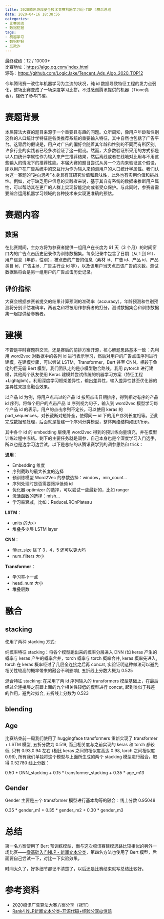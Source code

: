 ```yaml
---
title: 2020腾讯游戏安全技术竞赛机器学习组-TOP 4赛后总结
date: 2020-04-16 18:38:56
categories: 
- 比赛总结
- 数据挖掘
tags:
- 机器学习
- 数据挖掘
- 反欺诈
---
```

最终成绩：12 / 10000+  
比赛地址：https://algo.qq.com/index.html  
源码：https://github.com/LogicJake/Tencent_Ads_Algo_2020_TOP12  

今年腾讯赛一改往年机器学习为主流的状况，纯 id 数据导致特征工程的发力点弱化，整场比赛变成了一场深度学习比拼。不过感谢腾讯提供的机器（Tione真香），降低了参与门槛。
<!-- more -->

# 赛题背景
本届算法大赛的题目来源于一个重要且有趣的问题。众所周知，像用户年龄和性别这样的人口统计学特征是各类推荐系统的重要输入特征，其中自然也包括了广告平台。这背后的假设是，用户对广告的偏好会随着其年龄和性别的不同而有所区别。许多行业的实践者已经多次验证了这一假设。然而，大多数验证所采用的方式都是以人口统计学属性作为输入来产生推荐结果，然后离线或者在线地对比用与不用这些输入的情况下的推荐性能。本届大赛的题目尝试从另一个方向来验证这个假设，即以用户在广告系统中的交互行为作为输入来预测用户的人口统计学属性。我们认为这一赛题的“逆向思考”本身具有其研究价值和趣味性，此外也有实用价值和挑战性。例如，对于缺乏用户信息的实践者来说，基于其自有系统的数据来推断用户属性，可以帮助其在更广的人群上实现智能定向或者受众保护。与此同时，参赛者需要综合运用机器学习领域的各种技术来实现更准确的预估。

# 赛题内容
## 数据
在比赛期间，主办方将为参赛者提供一组用户在长度为 91 天（3 个月）的时间窗口内的广告点击历史记录作为训练数据集。每条记录中包含了日期（从 1 到 91）、用户信息（年龄，性别），被点击的广告的信息（素材 id、广告 id、产品 id、产品类目 id、广告主id、广告主行业 id 等），以及该用户当天点击该广告的次数。测试数据集将会是另一组用户的广告点击历史记录。

## 评价指标
大赛会根据参赛者提交的结果计算预测的准确率（accuracy）。年龄预测和性别预测将分别评估准确率，两者之和将被用作参赛者的打分。测试数据集会和训练数据集一起提供给参赛者。

# 建模
不管是平时赛题群交流，还是赛后的前排方案开源，核心解题思路基本一致：先利用 word2vec 对数据中的各列 id 进行表示学习，然后对用户的广告点击序列进行建模。在建模步骤，可以尝试 LSTM，Transformer，Bert 甚至 CNN。相较于鱼佬的巨无霸 Bert 模型，我们团队走的是小模型融合路线。我用 pytorch 进行建模，其他两个队友使用 Keras 建模并尝试传统的机器学习方案（特征工程+Lightgbm）。利用深度学习框架差异性，输出差异性，输入差异性甚至优化器的差异性来提高融合效果。

以产品 id 为例，将用户点击过的产品 id 按照点击日期排序，得到相对有序的产品 id 序列。将每个用户的点击产品 id 序列视为句子，输入到 word2vec 模型学习每个产品 id 的表示。用户的点击序列不定长，可以使用 keras 的 pad_sequences，对长截断对短补全，使得同一 id 下的用户序列长度相等。至此完成数据预处理，后面就是搭建一个序列分类模型，整体网络结构如图1所示。

其中各个 id 的 embedding 层使用 word2vec 得到的预训练向量填充，并在模型训练过程中冻结。剩下的主要任务就是调参，自己本身也是个深度学习入门选手，所以也是边学习边尝试，以下是总结的从腾讯赛学到的调参思路和 trick：

**通用**：
* Embedding 维度
* 序列截取的最大长度的选择
* 预训练模型 Word2Vec 的参数选择：window，min_count...
* 序列处理时是否需要筛掉低频 id
* 优化器 optimizer 的选择，可以尝试一些最新的，比如 ranger
* 激活函数的选择：mish...
* 学习率衰减，比如：ReduceLROnPlateau
  
**LSTM**：
* units 的大小
* 堆叠多少层 LSTM layer

**CNN**：
* filter_size 除了 3，4，5 还可以更大吗
* num_filters 大小

**Transformer**：
* 学习率小一点
* head_num 大小
* 堆叠层数

# 融合
## stacking
使用了两种 stacking 方式:

纯概率特征 stacking：将各个模型跑出来的概率分层进入 DNN (如 keras 产生的概率与 keras 产生的概率合并，torch 概率与 torch 概率合并, keras 概率先进入, torch 在 keras 概率经过了几层全连接之后再 concat, 实验证明这种做法可以避免相关性较高的概率带来的融合不利影响), 五折线上分数大概为 0.525  

混合特征 stacking: 在采用了两 id 序列输入的 transformers 模型基础上，在最后经过全连接层之前跟上面的九个相关性较低的模型进行 concat, 起到类似于残差的作用，避免过拟合, 五折线上分数为 0.523

## blending
## Age
比赛结束前一周我们使用了 huggingface transformers 重新实现了 transformer + LSTM 模型, 五折分数为 0.519, 而且相关度与之前实现的 keras 和 torch 都较低, 只有 0.93,0.94 左右 (相比 keras 之间的相似度高达 0.98, torch 之间相似度 0.96), 所有我们单独将这个模型与上面所生成的两个 stacking 模型进行融合，取得 0.52780 线上分数：

0.50 * DNN_stacking + 0.15 * transformer_stacking + 0.35 * age_m13

## Gender
Gender 主要是三个 transformer 模型进行基本均等的融合：线上分数 0.95048

0.35 * gender_m1 + 0.35 * gender_m2 + 0.30 * gender_m3

# 总结
第一名方案使用了 Bert 预训练模型，而与这次腾讯赛建模思路比较相似的另外一场比赛——[零基础入门NLP - 新闻文本分类](https://tianchi.aliyun.com/competition/entrance/531810/information)，第四名方法也使用了 Bert 模型，后面要自己尝试一下，对比一下实验效果。

时间太久了，好多细节都记不清楚了，以后还是比赛结束就写总结比较好。

# 参考资料
* [2020腾讯广告算法大赛方案分享（冠军）](https://zhuanlan.zhihu.com/p/166710532)
* [Rank4 NLP新闻文本分类-开源代码+经验分享@惊鹊](https://tianchi.aliyun.com/forum/postDetail?postId=128734)